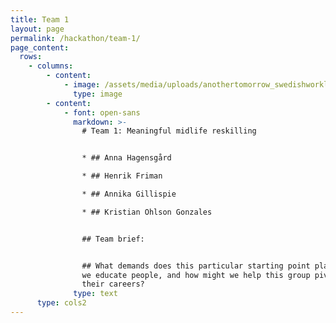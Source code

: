 ```yaml
---
title: Team 1
layout: page
permalink: /hackathon/team-1/
page_content:
  rows:
    - columns:
        - content:
            - image: /assets/media/uploads/anothertomorrow_swedishworklab_97.jpg
              type: image
        - content:
            - font: open-sans
              markdown: >-
                # Team 1: Meaningful midlife reskilling


                * ## Anna Hagensgård

                * ## Henrik Friman

                * ## Annika Gillispie

                * ## Kristian Ohlson Gonzales


                ## Team brief:


                ## What demands does this particular starting point place on how
                we educate people, and how might we help this group pivot in
                their careers?
              type: text
      type: cols2
---
```


